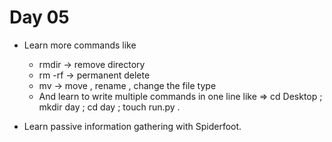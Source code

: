 # Day 05 
+ Learn more commands like
  + rmdir -> remove directory
  + rm -rf -> permanent delete
  + mv -> move , rename , change the file type
  + And learn to write multiple commands in one line like => cd Desktop ; mkdir day ; cd day ; touch run.py .

+ Learn passive information gathering with Spiderfoot.   
